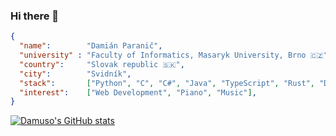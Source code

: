 ### Hi there 👋

```json
{
  "name":        "Damián Paranič",
  "university" : "Faculty of Informatics, Masaryk University, Brno 🇨🇿",
  "country":     "Slovak republic 🇸🇰",
  "city":        "Svidník",
  "stack":       ["Python", "C", "C#", "Java", "TypeScript", "Rust", "Dart", "PHP", "MySQL", "HTML", "CSS", "..."],
  "interest":    ["Web Development", "Piano", "Music"],
}
```

[![Damuso's GitHub stats](https://github-readme-stats.vercel.app/api?username=damuso&show_icons=true&theme=github_dark&count_private=true&hide=stars,issues)](https://github.com/anuraghazra/github-readme-stats)


